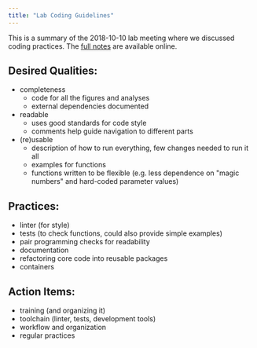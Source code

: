 ```yaml
---
title: "Lab Coding Guidelines"
---
```


This is a summary of the 2018-10-10 lab meeting where we discussed coding practices. The [full notes](https://hackmd.io/K4ARCohDQN2YTj6Reb3Vtw) are available online.

## Desired Qualities:
* completeness
  - code for all the figures and analyses
  - external dependencies documented
* readable
  - uses good standards for code style
  - comments help guide navigation to different parts
* (re)usable
  - description of how to run everything, few changes needed to run it all
  - examples for functions
  - functions written to be flexible (e.g. less dependence on "magic numbers" and hard-coded parameter values)

## Practices:
* linter (for style)
* tests (to check functions, could also provide simple examples)
* pair programming checks for readability
* documentation
* refactoring core code into reusable packages
* containers

## Action Items:
* training (and organizing it)
* toolchain (linter, tests, development tools)
* workflow and organization
* regular practices